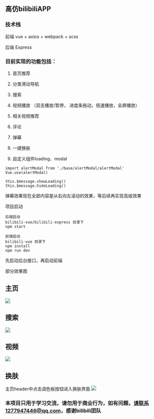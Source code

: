 ## 高仿bilibiliAPP

### 技术栈
前端  vue + axios + webpack + scss

后端  Express

### 目前实现的功能包括：
1. 首页推荐

2. 分类滑动导航

3. 搜索

4. 视频播放 （双击播放/暂停， 进度条拖动，倍速播放，全屏播放）

5. 相关视频推荐

6. 评论

7. 弹幕

8. 一键换肤

9. 自定义组件loading、modal

```
import alertModal from './base/alertModal/alertModal'
Vue.use(alertModal)

this.$message.showLoading()
this.$message.hideLoading()
```
弹幕效果现在全部内容是从右向左滚动的效果，等后续再实现高级效果

项目启动

```
后端启动
bilibili-vue/bilibili-express 目录下
npm start

前端启动
bilibili-vue 目录下
npm install 
npm run dev
```
先启动后台接口，再启动前端

部分效果图

## 主页
![](https://orangleli.github.io/imagesResources/index.png)

## 搜索
![](https://orangleli.github.io/imagesResources/搜索.png)

## 视频
![](https://orangleli.github.io/imagesResources/详情.png)

## 换肤

主页header中点击调色板按钮进入换肤界面
![](https://orangleli.github.io/imagesResources/theme-ex.png)

### 本项目只用于学习交流，请勿用于商业行为，如有问题，请联系1277947446@qq.com，感谢bilibili团队
